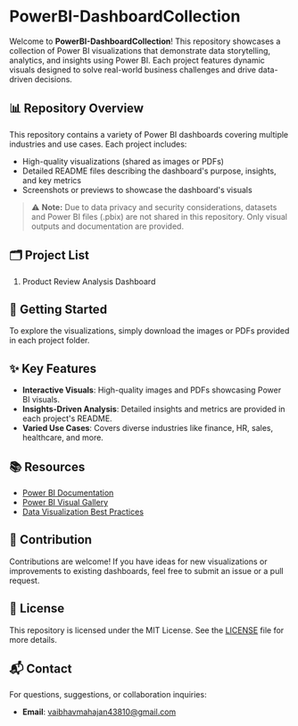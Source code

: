 
# PowerBI-DashboardCollection

Welcome to **PowerBI-DashboardCollection**! This repository showcases a collection of Power BI visualizations that demonstrate data storytelling, analytics, and insights using Power BI. Each project features dynamic visuals designed to solve real-world business challenges and drive data-driven decisions.

## 📊 Repository Overview

This repository contains a variety of Power BI dashboards covering multiple industries and use cases. Each project includes:

- High-quality visualizations (shared as images or PDFs)
- Detailed README files describing the dashboard's purpose, insights, and key metrics
- Screenshots or previews to showcase the dashboard's visuals

> ⚠️ **Note:** Due to data privacy and security considerations, datasets and Power BI files (.pbix) are not shared in this repository. Only visual outputs and documentation are provided.

## 🗂️ Project List

1. Product Review Analysis Dashboard

## 🚀 Getting Started

To explore the visualizations, simply download the images or PDFs provided in each project folder.

## ✨ Key Features

- **Interactive Visuals**: High-quality images and PDFs showcasing Power BI visuals.
- **Insights-Driven Analysis**: Detailed insights and metrics are provided in each project's README.
- **Varied Use Cases**: Covers diverse industries like finance, HR, sales, healthcare, and more.

## 📚 Resources

- [Power BI Documentation](https://docs.microsoft.com/en-us/power-bi/)
- [Power BI Visual Gallery](https://appsource.microsoft.com/home)
- [Data Visualization Best Practices](https://www.data-to-viz.com/)

## 🤝 Contribution

Contributions are welcome! If you have ideas for new visualizations or improvements to existing dashboards, feel free to submit an issue or a pull request.

## 📝 License

This repository is licensed under the MIT License. See the [LICENSE](LICENSE) file for more details.

## 📬 Contact

For questions, suggestions, or collaboration inquiries:

- **Email**: vaibhavmahajan43810@gmail.com
